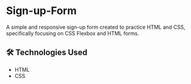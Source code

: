 # Sign-up-Form

A simple and responsive sign-up form created to practice HTML and CSS, specifically focusing on CSS Flexbox and HTML forms.

## 🛠️ Technologies Used
* HTML
* CSS
